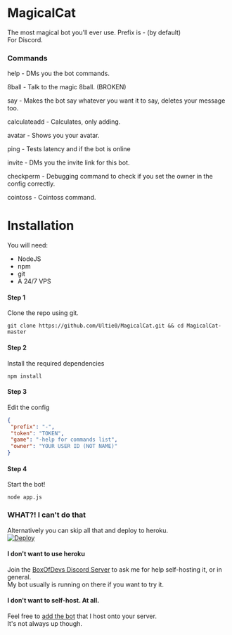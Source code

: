# MagicalCat
The most magical bot you'll ever use. Prefix is - (by default) <br>
For Discord.
### Commands
help - DMs you the bot commands.

8ball - Talk to the magic 8ball. (BROKEN)

say - Makes the bot say whatever you want it to say, deletes your message too.

calculateadd - Calculates, only adding.

avatar - Shows you your avatar.

ping - Tests latency and if the bot is online

invite - DMs you the invite link for this bot.

checkperm - Debugging command to check if you set the owner in the config correctly.

cointoss - Cointoss command.
# Installation
You will need:
- NodeJS
- npm
- git
- A 24/7 VPS
#### Step 1
Clone the repo using git.
```shell
git clone https://github.com/Ultie0/MagicalCat.git && cd MagicalCat-master
```
#### Step 2
Install the required dependencies
```shell
npm install
```
#### Step 3
Edit the config
```json
{
 "prefix": "-",
 "token": "TOKEN",
 "game": "-help for commands list",
 "owner": "YOUR USER ID (NOT NAME)"
}
```
#### Step 4
Start the bot!
```shell
node app.js
```
### WHAT?! I can't do that
Alternatively you can skip all that and deploy to heroku. <br>
[![Deploy](https://www.herokucdn.com/deploy/button.png)](https://heroku.com/deploy)

#### I don't want to use heroku
Join the [BoxOfDevs Discord Server](https://discord.gg/PBFQj5K) to ask me for help self-hosting it, or in general. <br>
My bot usually is running on there if you want to try it.

#### I don't want to self-host. At all.
Feel free to [add the bot](https://discordapp.com/oauth2/authorize?client_id=293427086855503872&scope=bot&permissions=305212430) that I host onto your server. <br>
It's not always up though.
